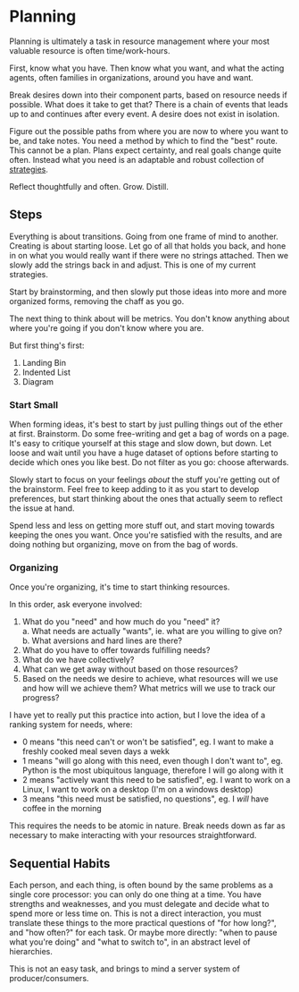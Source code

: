 # Planning

Planning is ultimately a task in resource management where your most valuable resource is often time/work-hours.

First, know what you have. Then know what you want, and what the acting agents, often families in organizations, around you have and want.

Break desires down into their component parts, based on resource needs if possible. What does it take to get that? There is a chain of events that leads up to and continues after every event. A desire does not exist in isolation.

Figure out the possible paths from where you are now to where you want to be, and take notes. You need a method by which to find the "best" route. This cannot be a plan. Plans expect certainty, and real goals change quite often. Instead what you need is an adaptable and robust collection of [strategies](https://youtu.be/iuYlGRnC7J8).

Reflect thoughtfully and often. Grow. Distill.

## Steps

Everything is about transitions. Going from one frame of mind to another. Creating is about starting loose. Let go of all that holds you back, and hone in on what you would really want if there were no strings attached. Then we slowly add the strings back in and adjust. This is one of my current strategies.

Start by brainstorming, and then slowly put those ideas into more and more organized forms, removing the chaff as you go.

The next thing to think about will be metrics. You don't know anything about where you're going if you don't know where you are.

But first thing's first:

1. Landing Bin
2. Indented List
3. Diagram

### Start Small

When forming ideas, it's best to start by just pulling things out of the ether at first. Brainstorm. Do some free-writing and get a bag of words on a page. It's easy to critique yourself at this stage and slow down, but down. Let loose and wait until you have a huge dataset of options before starting to decide which ones you like best. Do not filter as you go: choose afterwards.

Slowly start to focus on your feelings *about* the stuff you're getting out of the brainstorm. Feel free to keep adding to it as you start to develop preferences, but start thinking about the ones that actually seem to reflect the issue at hand.

Spend less and less on getting more stuff out, and start moving towards keeping the ones you want. Once you're satisfied with the results, and are doing nothing but organizing, move on from the bag of words.

### Organizing

Once you're organizing, it's time to start thinking resources.

In this order, ask everyone involved:

1. What do you "need" and how much do you "need" it?  
  a. What needs are actually "wants", ie. what are you willing to give on?  
  b. What aversions and hard lines are there?
2. What do you have to offer towards fulfilling needs?
3. What do we have collectively?
4. What can we get away without based on those resources?
5. Based on the needs we desire to achieve, what resources will we use and how will we achieve them? What metrics will we use to track our progress?

I have yet to really put this practice into action, but I love the idea of a ranking system for needs, where:

- 0 means "this need can't or won't be satisfied", eg. I want to make a freshly cooked meal seven days a wekk
- 1 means "will go along with this need, even though I don't want to", eg. Python is the most ubiquitous language, therefore I will go along with it
- 2 means "actively want this need to be satisfied", eg. I want to work on a Linux, I want to work on a desktop (I'm on a windows desktop)
- 3 means "this need must be satisfied, no questions", eg. I *will* have coffee in the morning

This requires the needs to be atomic in nature. Break needs down as far as necessary to make interacting with your resources straightforward.

## Sequential Habits

Each person, and each thing, is often bound by the same problems as a single core processor: you can only do one thing at a time. You have strengths and weaknesses, and you must delegate and decide what to spend more or less time on. This is not a direct interaction, you must translate these things to the more practical questions of "for how long?", and "how often?" for each task. Or maybe more directly: "when to pause what you're doing" and "what to switch to", in an abstract level of hierarchies.

This is not an easy task, and brings to mind a server system of producer/consumers.
